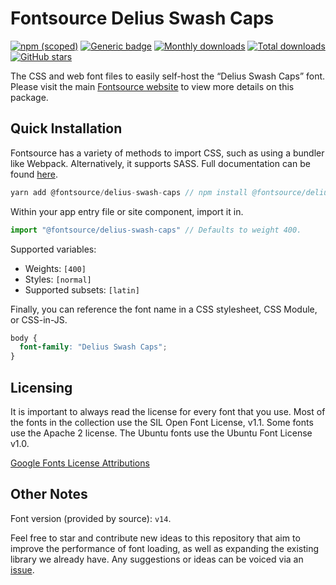 # Fontsource Delius Swash Caps

[![npm (scoped)](https://img.shields.io/npm/v/@fontsource/delius-swash-caps?color=brightgreen)](https://www.npmjs.com/package/@fontsource/delius-swash-caps) [![Generic badge](https://img.shields.io/badge/fontsource-passing-brightgreen)](https://github.com/fontsource/fontsource) [![Monthly downloads](https://badgen.net/npm/dm/@fontsource/delius-swash-caps)](https://github.com/fontsource/fontsource) [![Total downloads](https://badgen.net/npm/dt/@fontsource/delius-swash-caps)](https://github.com/fontsource/fontsource) [![GitHub stars](https://img.shields.io/github/stars/fontsource/fontsource.svg?style=social&label=Star)](https://github.com/fontsource/fontsource/stargazers)

The CSS and web font files to easily self-host the “Delius Swash Caps” font. Please visit the main [Fontsource website](https://fontsource.org/fonts/delius-swash-caps) to view more details on this package.

## Quick Installation

Fontsource has a variety of methods to import CSS, such as using a bundler like Webpack. Alternatively, it supports SASS. Full documentation can be found [here](https://fontsource.org/docs/introduction).

```javascript
yarn add @fontsource/delius-swash-caps // npm install @fontsource/delius-swash-caps
```

Within your app entry file or site component, import it in.

```javascript
import "@fontsource/delius-swash-caps" // Defaults to weight 400.
```

Supported variables:

- Weights: `[400]`
- Styles: `[normal]`
- Supported subsets: `[latin]`

Finally, you can reference the font name in a CSS stylesheet, CSS Module, or CSS-in-JS.

```css
body {
  font-family: "Delius Swash Caps";
}
```

## Licensing

It is important to always read the license for every font that you use.
Most of the fonts in the collection use the SIL Open Font License, v1.1. Some fonts use the Apache 2 license. The Ubuntu fonts use the Ubuntu Font License v1.0.

[Google Fonts License Attributions](https://fonts.google.com/attribution)

## Other Notes

Font version (provided by source): `v14`.

Feel free to star and contribute new ideas to this repository that aim to improve the performance of font loading, as well as expanding the existing library we already have. Any suggestions or ideas can be voiced via an [issue](https://github.com/fontsource/fontsource/issues).
